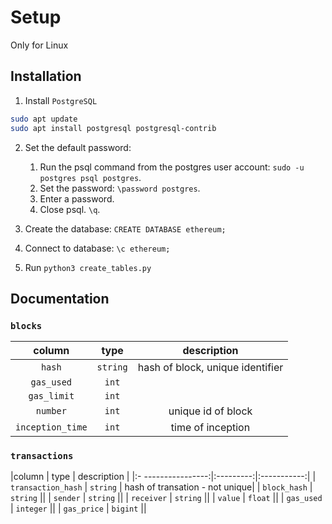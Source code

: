 # Setup

Only for Linux

## Installation

1. Install `PostgreSQL`
```bash
sudo apt update
sudo apt install postgresql postgresql-contrib
```

2. Set the default password:
    1. Run the psql command from the postgres user account: `sudo -u postgres psql postgres`.
    2. Set the password: `\password postgres`.
    3. Enter a password.
    4. Close psql. `\q`.

3. Create the database: `CREATE DATABASE ethereum;`
4. Connect to database: `\c ethereum;`
4. Run `python3 create_tables.py`

## Documentation

### `blocks`

|column            | type     | description |
|:----------------:|:--------:|:-----------:|
| `hash`           | `string` | hash of block, unique identifier|
| `gas_used`       | `int`    | |
| `gas_limit`      | `int`    | |
| `number`         | `int`    | unique id of block|
| `inception_time` | `int`    | time of inception|

### `transactions`

|column              | type      | description |
|:- ----------------:|:---------:|:-----------:|
| `transaction_hash` | `string`  | hash of transation - not unique|
| `block_hash`       | `string`  ||
| `sender`           | `string`  ||
| `receiver`         | `string`  ||
| `value`            | `float`   ||
| `gas_used`         | `integer` ||
| `gas_price`        | `bigint`  ||

